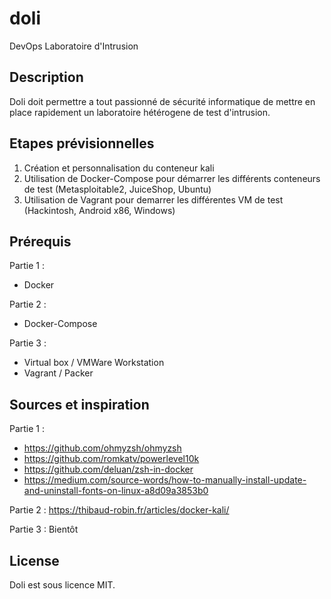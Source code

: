 # doli
DevOps Laboratoire d'Intrusion

## Description
Doli doit permettre a tout passionné de sécurité informatique de mettre en place rapidement un laboratoire hétérogene de test d'intrusion.

## Etapes prévisionnelles
1) Création et personnalisation du conteneur kali
2) Utilisation de Docker-Compose pour démarrer les différents conteneurs de test (Metasploitable2, JuiceShop, Ubuntu)
3) Utilisation de Vagrant pour demarrer les différentes VM de test (Hackintosh, Android x86, Windows)

## Prérequis
Partie 1 :
- Docker

Partie 2 :
- Docker-Compose

Partie 3 :
- Virtual box / VMWare Workstation
- Vagrant / Packer

## Sources et inspiration
Partie 1 :
- https://github.com/ohmyzsh/ohmyzsh
- https://github.com/romkatv/powerlevel10k
- https://github.com/deluan/zsh-in-docker
- https://medium.com/source-words/how-to-manually-install-update-and-uninstall-fonts-on-linux-a8d09a3853b0

Partie 2 :
https://thibaud-robin.fr/articles/docker-kali/

Partie 3 :
Bientôt

## License
Doli est sous licence MIT.
